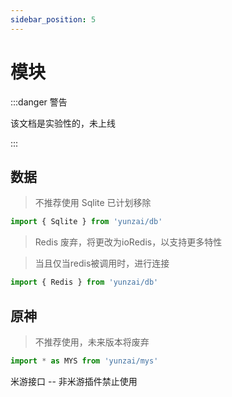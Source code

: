 ```yaml
---
sidebar_position: 5
---
```


# 模块

:::danger 警告

该文档是实验性的，未上线

:::


## 数据

> 不推荐使用 Sqlite 已计划移除

```ts 
import { Sqlite } from 'yunzai/db'
```

> Redis 废弃，将更改为ioRedis，以支持更多特性

> 当且仅当redis被调用时，进行连接

```ts 
import { Redis } from 'yunzai/db'
```

## 原神


> 不推荐使用，未来版本将废弃

```ts 
import * as MYS from 'yunzai/mys'
```

米游接口 -- 非米游插件禁止使用
